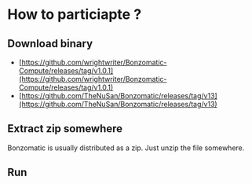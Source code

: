 # How to particiapte ?

## Download binary

* [https://github.com/wrightwriter/Bonzomatic-Compute/releases/tag/v1.0.1](https://github.com/wrightwriter/Bonzomatic-Compute/releases/tag/v1.0.1)
* [https://github.com/TheNuSan/Bonzomatic/releases/tag/v13](https://github.com/TheNuSan/Bonzomatic/releases/tag/v13)

## Extract zip somewhere

Bonzomatic is usually distributed as a zip. Just unzip the file somewhere.

## Run
